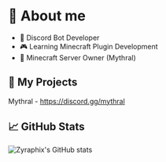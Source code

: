 # 💫 About me

- 🤖 Discord Bot Developer
- 🎮 Learning Minecraft Plugin Development
- 📝 Minecraft Server Owner (Mythral)


## 📂 My Projects
Mythral - https://discord.gg/mythral


## 📈 GitHub Stats
![Zyraphix's GitHub stats](https://github-readme-stats.vercel.app/api?username=itsphox7&show_icons=true&theme=dracula)
